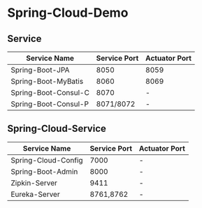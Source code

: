 # Spring-Cloud-Demo

## Service

| Service Name | Service Port | Actuator Port |
| ------ | ------ | ------ |
| Spring-Boot-JPA | 8050 | 8059 |
| Spring-Boot-MyBatis | 8060 | 8069 |
| Spring-Boot-Consul-C | 8070 | - |
| Spring-Boot-Consul-P | 8071/8072 | - |

## Spring-Cloud-Service

| Service Name | Service Port | Actuator Port |
| ------ | ------ | ------ |
| Spring-Cloud-Config | 7000 | - |
| Spring-Boot-Admin | 8000 | - |
| Zipkin-Server | 9411 | - |
| Eureka-Server | 8761,8762 | - |
